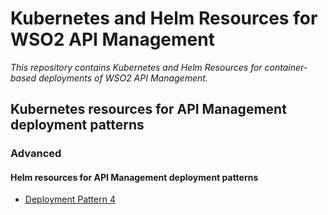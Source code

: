 # Kubernetes and Helm Resources for WSO2 API Management

*This repository contains Kubernetes and Helm Resources for container-based deployments of WSO2 API Management.*

## Kubernetes resources for API Management deployment patterns

### Advanced

#### Helm resources for API Management deployment patterns

* [Deployment Pattern 4](advanced/am-pattern-4/README.md)